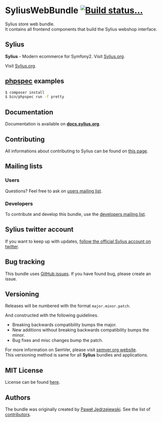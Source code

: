 SyliusWebBundle [![Build status...](https://secure.travis-ci.org/Sylius/SyliusWebBundle.png?branch=master)](http://travis-ci.org/Sylius/SyliusWebBundle)
================

Sylius store web bundle.  
It contains all frontend components that build the Sylius webshop interface.

Sylius
------

**Sylius** - Modern ecommerce for Symfony2. Visit [Sylius.org](http://sylius.org).

Visit [Sylius.org](http://sylius.org).

[phpspec](http://phpspec.net) examples
--------------------------------------

```bash
$ composer install
$ bin/phpspec run -f pretty
```

Documentation
-------------

Documentation is available on [**docs.sylius.org**](http://docs.sylius.org).

Contributing
------------

All informations about contributing to Sylius can be found on [this page](http://docs.sylius.org/en/latest/contributing/index.html).

Mailing lists
-------------

### Users

Questions? Feel free to ask on [users mailing list](http://groups.google.com/group/sylius).

### Developers

To contribute and develop this bundle, use the [developers mailing list](http://groups.google.com/group/sylius-dev).

Sylius twitter account
----------------------

If you want to keep up with updates, [follow the official Sylius account on twitter](http://twitter.com/Sylius).

Bug tracking
------------

This bundle uses [GitHub issues](https://github.com/Sylius/Sylius/issues).
If you have found bug, please create an issue.

Versioning
----------

Releases will be numbered with the format `major.minor.patch`.

And constructed with the following guidelines.

* Breaking backwards compatibility bumps the major.
* New additions without breaking backwards compatibility bumps the minor.
* Bug fixes and misc changes bump the patch.

For more information on SemVer, please visit [semver.org website](http://semver.org/).  
This versioning method is same for all **Sylius** bundles and applications.

MIT License
-----------

License can be found [here](https://github.com/Sylius/SyliusWebBundle/blob/master/Resources/meta/LICENSE).

Authors
-------

The bundle was originally created by [Paweł Jędrzejewski](http://pjedrzejewski.com).
See the list of [contributors](https://github.com/Sylius/SyliusWebBundle/contributors).
